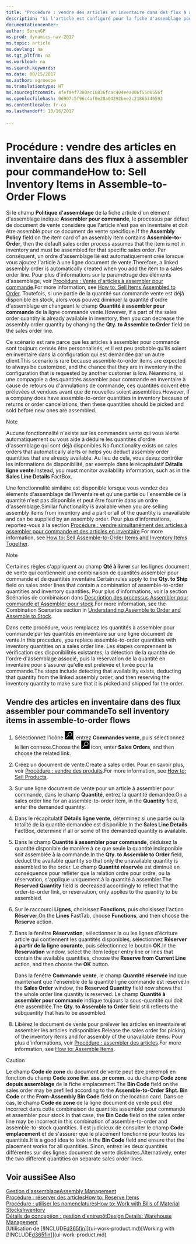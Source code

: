 ```yaml
---
title: "Procédure : vendre des articles en inventaire dans des flux à assembler pour commande"
description: "Si l'article est configuré pour la fiche d'assemblage pour commande, le processus par défaut de document de vente considère que l'article n'est pas en inventaire et doit être assemblé pour ce document de vente spécifique. Par conséquent, un ordre d'assemblage lié est automatiquement créé lorsque vous ajoutez l'article à une ligne document de vente."
documentationcenter: 
author: SorenGP
ms.prod: dynamics-nav-2017
ms.topic: article
ms.devlang: na
ms.tgt_pltfrm: na
ms.workload: na
ms.search.keywords: 
ms.date: 08/15/2017
ms.author: sgroespe
ms.translationtype: HT
ms.sourcegitcommit: 4fefaef7380ac10836fcac404eea006f55d8556f
ms.openlocfilehash: 0d907c5f96c4af0e28a04292bee2c21865346593
ms.contentlocale: fr-ca
ms.lasthandoff: 10/16/2017

---
```

# <a name="how-to-sell-inventory-items-in-assemble-to-order-flows"></a><span data-ttu-id="26574-104">Procédure : vendre des articles en inventaire dans des flux à assembler pour commande</span><span class="sxs-lookup"><span data-stu-id="26574-104">How to: Sell Inventory Items in Assemble-to-Order Flows</span></span>
<span data-ttu-id="26574-105">Si le champ **Politique d'assemblage** de la fiche article d'un élément d'assemblage indique **Assembler pour commande**, le processus par défaut de document de vente considère que l'article n'est pas en inventaire et doit être assemblé pour ce document de vente spécifique.</span><span class="sxs-lookup"><span data-stu-id="26574-105">If the **Assembly Policy** field on the item card of an assembly item contains **Assemble-to-Order**, then the default sales order process assumes that the item is not in inventory and must be assembled for that specific sales order.</span></span> <span data-ttu-id="26574-106">Par conséquent, un ordre d'assemblage lié est automatiquement créé lorsque vous ajoutez l'article à une ligne document de vente.</span><span class="sxs-lookup"><span data-stu-id="26574-106">Therefore, a linked assembly order is automatically created when you add the item to a sales order line.</span></span> <span data-ttu-id="26574-107">Pour plus d'informations sur le paramétrage des éléments d'assemblage, voir [Procédure : Vente d'articles à assembler pour commande](assembly-how-to-sell-items-assembled-to-order.md).</span><span class="sxs-lookup"><span data-stu-id="26574-107">For more information, see [How to: Sell Items Assembled to Order](assembly-how-to-sell-items-assembled-to-order.md).</span></span> <span data-ttu-id="26574-108">Toutefois, si une partie de la quantité sur commande vente est déjà disponible en stock, alors vous pouvez diminuer la quantité d'ordre d'assemblage en changeant le champ **Quantité à assembler pour commande** de la ligne commande vente.</span><span class="sxs-lookup"><span data-stu-id="26574-108">However, if a part of the sales order quantity is already available in inventory, then you can decrease the assembly order quantity by changing the **Qty. to Assemble to Order** field on the sales order line.</span></span>  

<span data-ttu-id="26574-109">Ce scénario est rare parce que les articles à assembler pour commande sont toujours censés être personnalisés, et il est peu probable qu'ils soient en inventaire dans la configuration qui est demandée par un autre client.</span><span class="sxs-lookup"><span data-stu-id="26574-109">This scenario is rare because assemble-to-order items are expected to always be customized, and the chance that they are in inventory in the configuration that is requested by another customer is low.</span></span> <span data-ttu-id="26574-110">Néanmoins, si une compagnie a des quantités assembler pour commande en inventaire à cause de retours ou d'annulations de commande, ces quantités doivent être prélevées et vendues avant que de nouvelles soient assemblées.</span><span class="sxs-lookup"><span data-stu-id="26574-110">However, if a company does have assemble-to-order quantities in inventory because of returns or order cancellations, then these quantities should be picked and sold before new ones are assembled.</span></span>  

> [!NOTE]  
>  <span data-ttu-id="26574-111">Aucune fonctionnalité n'existe sur les commandes vente qui vous alerte automatiquement ou vous aide à déduire les quantités d'ordre d'assemblage qui sont déjà disponibles.</span><span class="sxs-lookup"><span data-stu-id="26574-111">No functionality exists on sales orders that automatically alerts or helps you deduct assembly order quantities that are already available.</span></span> <span data-ttu-id="26574-112">Au lieu de cela, vous devez contrôler les informations de disponibilité, par exemple dans le récapitulatif **Détails ligne vente**.</span><span class="sxs-lookup"><span data-stu-id="26574-112">Instead, you must monitor availability information, such as in the **Sales Line Details** FactBox.</span></span>  

<span data-ttu-id="26574-113">Une fonctionnalité similaire est disponible lorsque vous vendez des éléments d'assemblage de l'inventaire et qu'une partie ou l'ensemble de la quantité n'est pas disponible et peut être fournie dans un ordre d'assemblage.</span><span class="sxs-lookup"><span data-stu-id="26574-113">Similar functionality is available when you are selling assembly items from inventory and a part or all of the quantity is unavailable and can be supplied by an assembly order.</span></span> <span data-ttu-id="26574-114">Pour plus d’informations, reportez-vous à la section [Procédure : vendre simultanément des articles à assembler pour commande et des articles en inventaire](assembly-how-to-sell-assemble-to-order-items-and-inventory-items-together.md).</span><span class="sxs-lookup"><span data-stu-id="26574-114">For more information, see [How to: Sell Assemble-to-Order Items and Inventory Items Together](assembly-how-to-sell-assemble-to-order-items-and-inventory-items-together.md).</span></span>  

> [!NOTE]  
>  <span data-ttu-id="26574-115">Certaines règles s'appliquent au champ **Qté à livrer** sur les lignes document de vente qui contiennent une combinaison de quantités assembler pour commande et de quantités inventaire.</span><span class="sxs-lookup"><span data-stu-id="26574-115">Certain rules apply to the **Qty. to Ship** field on sales order lines that contain a combination of assemble-to-order quantities and inventory quantities.</span></span> <span data-ttu-id="26574-116">Pour plus d'informations, voir la section Scénarios de combinaison dans [Description des processus Assembler pour commande et Assembler pour stock](assembly-assemble-to-order-or-assemble-to-stock.md).</span><span class="sxs-lookup"><span data-stu-id="26574-116">For more information, see the Combination Scenarios section in [Understanding Assemble to Order and Assemble to Stock](assembly-assemble-to-order-or-assemble-to-stock.md).</span></span>  

<span data-ttu-id="26574-117">Dans cette procédure, vous remplacez les quantités à assembler pour commande par les quantités en inventaire sur une ligne document de vente.</span><span class="sxs-lookup"><span data-stu-id="26574-117">In this procedure, you replace assemble-to-order quantities with inventory quantities on a sales order line.</span></span> <span data-ttu-id="26574-118">Les étapes comprennent la vérification des disponibilités existantes, la détection de la quantité de l'ordre d'assemblage associé, puis la réservation de la quantité en inventaire pour s'assurer qu'elle est prélevée et livrée pour la commande.</span><span class="sxs-lookup"><span data-stu-id="26574-118">The steps include detecting that availability exists, deducting that quantity from the linked assembly order, and then reserving the inventory quantity to make sure that it is picked and shipped for the order.</span></span>  

## <a name="to-sell-inventory-items-in-assemble-to-order-flows"></a><span data-ttu-id="26574-119">Vendre des articles en inventaire dans des flux assembler pour commande</span><span class="sxs-lookup"><span data-stu-id="26574-119">To sell inventory items in assemble-to-order flows</span></span>  
1.  <span data-ttu-id="26574-120">Sélectionnez l'icône ![Page ou état pour la recherche](media/ui-search/search_small.png "Page ou état pour la recherche"), entrez **Commandes vente**, puis sélectionnez le lien connexe.</span><span class="sxs-lookup"><span data-stu-id="26574-120">Choose the ![Search for Page or Report](media/ui-search/search_small.png "Search for Page or Report icon") icon, enter **Sales Orders**, and then choose the related link.</span></span>  
2.  <span data-ttu-id="26574-121">Créez un document de vente.</span><span class="sxs-lookup"><span data-stu-id="26574-121">Create a sales order.</span></span> <span data-ttu-id="26574-122">Pour en savoir plus, voir [Procédure : vendre des produits](sales-how-sell-products.md).</span><span class="sxs-lookup"><span data-stu-id="26574-122">For more information, see [How to: Sell Products](sales-how-sell-products.md).</span></span>  
3.  <span data-ttu-id="26574-123">Sur une ligne document de vente pour un article à assembler pour commande, dans le champ **Quantité**, entrez la quantité demandée.</span><span class="sxs-lookup"><span data-stu-id="26574-123">On a sales order line for an assemble-to-order item, in the **Quantity** field, enter the demanded quantity.</span></span>  
4.  <span data-ttu-id="26574-124">Dans le récapitulatif **Détails ligne vente**, déterminez si une partie ou la totalité de la quantité demandée est disponible.</span><span class="sxs-lookup"><span data-stu-id="26574-124">In the **Sales Line Details** FactBox, determine if all or some of the demanded quantity is available.</span></span>  
5.  <span data-ttu-id="26574-125">Dans le champ **Quantité à assembler pour commande**, déduisez la quantité disponible de manière à ce que seule la quantité indisponible soit assemblée à la commande.</span><span class="sxs-lookup"><span data-stu-id="26574-125">In the **Qty. to Assemble to Order** field, deduct the available quantity so that only the unavailable quantity is assembled to the order.</span></span> <span data-ttu-id="26574-126">Le champ **Quantité réservée** est diminué en conséquence pour refléter que la relation ordre pour ordre, ou la réservation, s'applique uniquement à la quantité à assembler.</span><span class="sxs-lookup"><span data-stu-id="26574-126">The **Reserved Quantity** field is decreased accordingly to reflect that the order-to-order link, or reservation, only applies to the quantity to be assembled.</span></span>  
6.  <span data-ttu-id="26574-127">Sur le raccourci **Lignes**, choisissez **Fonctions**, puis choisissez l'action **Réserver**.</span><span class="sxs-lookup"><span data-stu-id="26574-127">On the **Lines** FastTab, choose **Functions**, and then choose the **Reserve** action.</span></span>  
7.  <span data-ttu-id="26574-128">Dans la fenêtre **Réservation**, sélectionnez la ou les lignes d'écriture article qui contiennent les quantités disponibles, sélectionnez **Réserver à partir de la ligne courante**, puis sélectionnez le bouton **OK**.</span><span class="sxs-lookup"><span data-stu-id="26574-128">In the **Reservation** window, select the item ledger entry line or lines that contain the available quantities, choose the **Reserve from Current Line** action, and then choose the **OK** button.</span></span>  

    <span data-ttu-id="26574-129">Dans la fenêtre **Commande vente**, le champ **Quantité réservée** indique maintenant que l'ensemble de la quantité ligne commande est réservé.</span><span class="sxs-lookup"><span data-stu-id="26574-129">In the **Sales Order** window, the **Reserved Quantity** field now shows that the whole order line quantity is reserved.</span></span> <span data-ttu-id="26574-130">Le champ **Quantité à assembler pour commande** indique toujours la sous-quantité qui doit être assemblée.</span><span class="sxs-lookup"><span data-stu-id="26574-130">The **Qty. to Assemble to Order** field still reflects the subquantity that has to be assembled.</span></span>  

8.  <span data-ttu-id="26574-131">Libérez le document de vente pour prélever les articles en inventaire et assembler les articles indisponibles.</span><span class="sxs-lookup"><span data-stu-id="26574-131">Release the sales order for picking of the inventory items and for assembly of the unavailable items.</span></span> <span data-ttu-id="26574-132">Pour plus d'informations, voir [Procédure : assembler des articles](assembly-how-to-assemble-items.md).</span><span class="sxs-lookup"><span data-stu-id="26574-132">For more information, see [How to: Assemble Items](assembly-how-to-assemble-items.md).</span></span>  

> [!CAUTION]  
>  <span data-ttu-id="26574-133">Le champ **Code de zone** du document de vente peut être prérempli en fonction du champ **Code zone livr. ass. pr comm.** ou du champ **Code zone depuis assemblage** de la fiche emplacement.</span><span class="sxs-lookup"><span data-stu-id="26574-133">The **Bin Code** field on the sales order may be prefilled according to the **Assemble-to-Order Shpt. Bin Code** or the **From-Assembly Bin Code** field on the location card.</span></span> <span data-ttu-id="26574-134">Dans ce cas, le champ **Code de zone** de la ligne document de vente peut être incorrect dans cette combinaison de quantités assembler pour commande et assembler pour stock.</span><span class="sxs-lookup"><span data-stu-id="26574-134">In that case, the **Bin Code** field on the sales order line may be incorrect in this combination of assemble-to-order and assemble-to-stock quantities.</span></span> <span data-ttu-id="26574-135">Il est judicieux de consulter le champ **Code emplacement** et de s'assurer que le placement fonctionne pour toutes les quantités.</span><span class="sxs-lookup"><span data-stu-id="26574-135">It is a good idea to look in the **Bin Code** field and ensure that the placement works for all quantities.</span></span> <span data-ttu-id="26574-136">Sinon, entrez les deux quantités différentes sur des lignes document de vente distinctes.</span><span class="sxs-lookup"><span data-stu-id="26574-136">Alternatively, enter the two different quantities on separate sales order lines.</span></span>  

## <a name="see-also"></a><span data-ttu-id="26574-137">Voir aussi</span><span class="sxs-lookup"><span data-stu-id="26574-137">See Also</span></span>  
[<span data-ttu-id="26574-138">Gestion d'assemblage</span><span class="sxs-lookup"><span data-stu-id="26574-138">Assembly Management</span></span>](assembly-assemble-items.md)  
[<span data-ttu-id="26574-139">Procédure : réserver des articles</span><span class="sxs-lookup"><span data-stu-id="26574-139">How to: Reserve Items</span></span>](inventory-how-to-reserve-items.md)  
[<span data-ttu-id="26574-140">Procédure : utiliser les nomenclatures</span><span class="sxs-lookup"><span data-stu-id="26574-140">How to: Work with Bills of Material</span></span>](inventory-how-work-BOMs.md)  
[<span data-ttu-id="26574-141">Stocks</span><span class="sxs-lookup"><span data-stu-id="26574-141">Inventory</span></span>](inventory-manage-inventory.md)  
[<span data-ttu-id="26574-142">Détails de conception : gestion d'entrepôt</span><span class="sxs-lookup"><span data-stu-id="26574-142">Design Details: Warehouse Management</span></span>](design-details-warehouse-management.md)  
<span data-ttu-id="26574-143">[Utilisation de [!INCLUDE[d365fin](includes/d365fin_md.md)]](ui-work-product.md)</span><span class="sxs-lookup"><span data-stu-id="26574-143">[Working with [!INCLUDE[d365fin](includes/d365fin_md.md)]](ui-work-product.md)</span></span>

